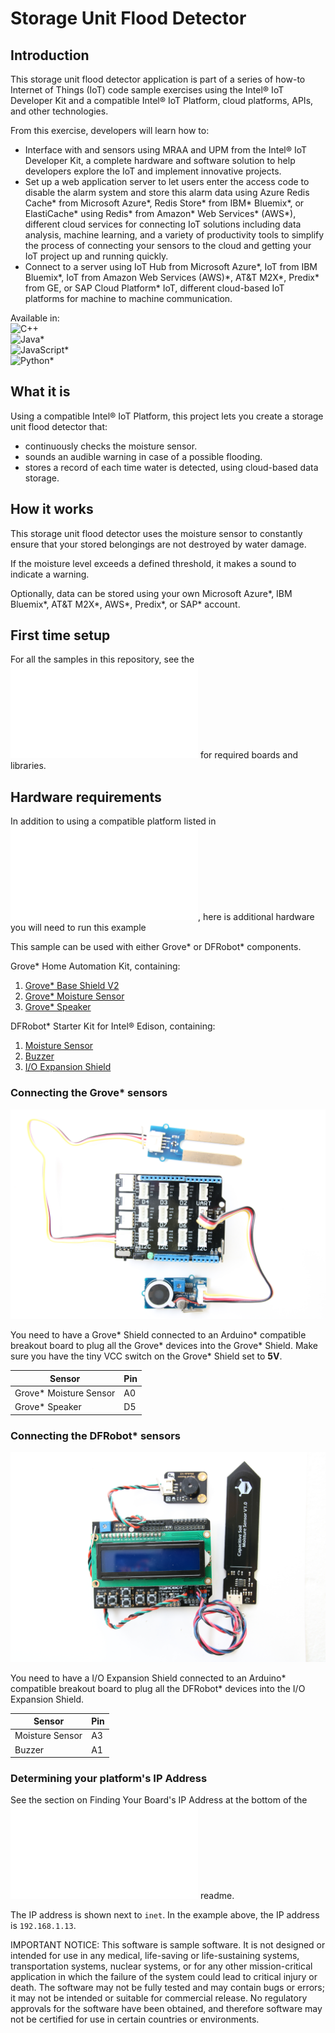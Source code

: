 # Storage Unit Flood Detector

## Introduction

This storage unit flood detector application is part of a series of how-to Internet of Things (IoT) code sample exercises using the Intel® IoT Developer Kit and a compatible Intel® IoT Platform, cloud platforms, APIs, and other technologies.

From this exercise, developers will learn how to:<br>

- Interface with and sensors using MRAA and UPM from the Intel® IoT Developer Kit, a complete hardware and software solution to help developers explore the IoT and implement innovative projects.<br>
- Set up a web application server to let users enter the access code to disable the alarm system and store this alarm data using Azure Redis Cache\* from Microsoft Azure\*, Redis Store\* from IBM\* Bluemix\*, or ElastiCache\* using Redis\* from Amazon\* Web Services\* (AWS\*), different cloud services for connecting IoT solutions including data analysis, machine learning, and a variety of productivity tools to simplify the process of connecting your sensors to the cloud and getting your IoT project up and running quickly.
- Connect to a server using IoT Hub from Microsoft Azure\*, IoT from IBM Bluemix\*, IoT from Amazon Web Services (AWS)\*, AT&T M2X\*, Predix\* from GE, or SAP Cloud Platform\* IoT, different cloud-based IoT platforms for machine to machine communication.

Available in:  
 ![C++](./cpp)  
 ![Java\*](./java)  
 ![JavaScript\*](./javascript)  
 ![Python\*](./python) 

## What it is

Using a compatible Intel® IoT Platform, this project lets you create a storage unit flood detector that:<br>
- continuously checks the moisture sensor.<br>
- sounds an audible warning in case of a possible flooding.<br>
- stores a record of each time water is detected, using cloud-based data storage.

## How it works

This storage unit flood detector uses the moisture sensor to constantly ensure that your stored belongings are not destroyed by water damage.

If the moisture level exceeds a defined threshold, it makes a sound to indicate a warning.

Optionally, data can be stored using your own Microsoft Azure\*, IBM Bluemix\*, AT&T M2X\*, AWS\*, Predix\*, or SAP\* account.

## First time setup  
For all the samples in this repository, see the ![General Setup Instructions](./../README.md#setup) for required boards and libraries.

## Hardware requirements

In addition to using a compatible platform listed in ![Hardware Compatibility](./../README.md#hardware-compatibility), here is additional hardware you will need to run this example

This sample can be used with either Grove\* or DFRobot\* components.

Grove\* Home Automation Kit, containing:

1. [Grove\* Base Shield V2](https://www.seeedstudio.com/Base-Shield-V2-p-1378.html)
2. [Grove\* Moisture Sensor](http://iotdk.intel.com/docs/master/upm/node/classes/grovemoisture.html)
3. [Grove\* Speaker](http://iotdk.intel.com/docs/master/upm/node/classes/grovespeaker.html)

DFRobot\* Starter Kit for Intel® Edison, containing:

1. [Moisture Sensor](http://www.dfrobot.com/index.php?route=product/product&product_id=599)
3. [Buzzer](http://www.dfrobot.com/index.php?route=product/product&product_id=84)
4. [I/O Expansion Shield](http://www.dfrobot.com/index.php?route=product/product&product_id=1009)

### Connecting the Grove\* sensors

![](./images/flood-detector-grove.JPG)

You need to have a Grove\* Shield connected to an Arduino\* compatible breakout board to plug all the Grove\* devices into the Grove\* Shield. Make sure you have the tiny VCC switch on the Grove\* Shield set to **5V**.

Sensor | Pin
--- | ---
Grove\* Moisture Sensor | A0
Grove\* Speaker | D5

### Connecting the DFRobot\* sensors

![](./images/flood-detector-dfrobot.JPG)

You need to have a I/O Expansion Shield connected to an Arduino\* compatible breakout board to plug all the DFRobot\* devices into the I/O Expansion Shield.

Sensor | Pin
--- | ---
Moisture Sensor | A3
Buzzer | A1

### Determining your platform's IP Address

See the section on Finding Your Board's IP Address at the bottom of the ![Setup Instructions](./../README.md#finding-your-boards-ip-address) readme. 

The IP address is shown next to `inet`. In the example above, the IP address is `192.168.1.13`.

IMPORTANT NOTICE: This software is sample software. It is not designed or intended for use in any medical, life-saving or life-sustaining systems, transportation systems, nuclear systems, or for any other mission-critical application in which the failure of the system could lead to critical injury or death. The software may not be fully tested and may contain bugs or errors; it may not be intended or suitable for commercial release. No regulatory approvals for the software have been obtained, and therefore software may not be certified for use in certain countries or environments.

